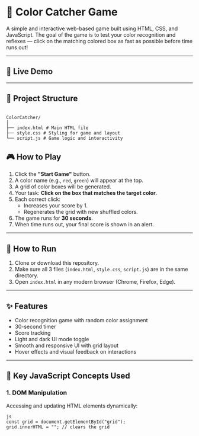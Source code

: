 # 🎨 Color Catcher Game

A simple and interactive web-based game built using HTML, CSS, and JavaScript. The goal of the game is to test your color recognition and reflexes — click on the matching colored box as fast as possible before time runs out!

---

## 🚀 Live Demo

---

## 📂 Project Structure

```

ColorCatcher/
│
├── index.html # Main HTML file
├── style.css # Styling for game and layout
└── script.js # Game logic and interactivity

```

## 🎮 How to Play

1. Click the **"Start Game"** button.
2. A color name (e.g., `red`, `green`) will appear at the top.
3. A grid of color boxes will be generated.
4. Your task: **Click on the box that matches the target color.**
5. Each correct click:
   - Increases your score by 1.
   - Regenerates the grid with new shuffled colors.
6. The game runs for **30 seconds**.
7. When time runs out, your final score is shown in an alert.

---

## 🔧 How to Run

1. Clone or download this repository.
2. Make sure all 3 files (`index.html`, `style.css`, `script.js`) are in the same directory.
3. Open `index.html` in any modern browser (Chrome, Firefox, Edge).

---

## ✨ Features

- Color recognition game with random color assignment
- 30-second timer
- Score tracking
- Light and dark UI mode toggle
- Smooth and responsive UI with grid layout
- Hover effects and visual feedback on interactions

---

## 🧠 Key JavaScript Concepts Used


### 1. **DOM Manipulation**
Accessing and updating HTML elements dynamically:

```
js
const grid = document.getElementById("grid");
grid.innerHTML = ""; // clears the grid

```
